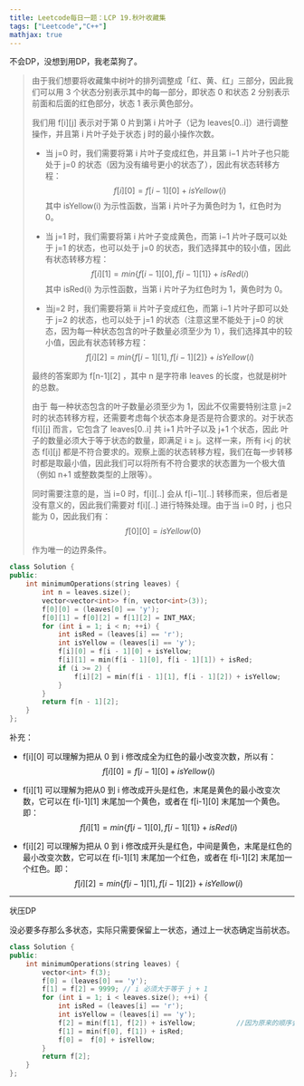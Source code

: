```yaml
---
title: Leetcode每日一题：LCP 19.秋叶收藏集
tags: ["Leetcode","C++"]
mathjax: true
---
```


不会DP，没想到用DP，我老菜狗了。

> 由于我们想要将收藏集中树叶的排列调整成「红、黄、红」三部分，因此我们可以用 3 个状态分别表示其中的每一部分，即状态 0 和状态 2 分别表示前面和后面的红色部分，状态 1 表示黄色部分。
>
> 我们用 f\[i]\[j] 表示对于第 0 片到第 i 片叶子（记为 leaves[0..i]）进行调整操作，并且第 i 片叶子处于状态 j 时的最小操作次数。
>
> * 当 j=0 时，我们需要将第 i 片叶子变成红色，并且第 i−1 片叶子也只能处于 j=0 的状态（因为没有编号更小的状态了），因此有状态转移方程：
>   $$
>   f[i][0] = f[i−1][0] + isYellow(i)
>   $$
>   其中 isYellow(i) 为示性函数，当第 i 片叶子为黄色时为 1，红色时为 0。
>
> * 当 j=1 时，我们需要将第 i 片叶子变成黄色，而第 i−1 片叶子既可以处于 j=1 的状态，也可以处于 j=0 的状态，我们选择其中的较小值，因此有状态转移方程：
>   $$
>   f[i][1]=min\{f[i−1][0],f[i−1][1]\}+isRed(i)
>   $$
>   其中 isRed(i) 为示性函数，当第 i 片叶子为红色时为 1，黄色时为 0。
>
> * 当j=2 时，我们需要将第 ii 片叶子变成红色，而第 i−1 片叶子即可以处于 j=2 的状态，也可以处于 j=1 的状态（注意这里不能处于 j=0 的状态，因为每一种状态包含的叶子数量必须至少为 1），我们选择其中的较小值，因此有状态转移方程：
>   $$
>   f[i][2]=min\{f[i−1][1],f[i−1][2]\}+isYellow(i)
>   $$
>   
>
> 最终的答案即为 f\[n-1]\[2] ，其中 n 是字符串 leaves 的长度，也就是树叶的总数。
>
> 由于 每一种状态包含的叶子数量必须至少为 1，因此不仅需要特别注意 j=2 时的状态转移方程，还需要考虑每个状态本身是否是符合要求的。对于状态 f\[i]\[j] 而言，它包含了 leaves[0..i] 共 i+1 片叶子以及 j+1 个状态，因此 叶子的数量必须大于等于状态的数量，即满足 i ≥ j。这样一来，所有 i<j 的状态 f\[i][j] 都是不符合要求的。观察上面的状态转移方程，我们在每一步转移时都是取最小值，因此我们可以将所有不符合要求的状态置为一个极大值（例如 n+1 或整数类型的上限等）。
>
> 同时需要注意的是，当 i=0 时，f\[i][..] 会从 f\[i−1][..] 转移而来，但后者是没有意义的，因此我们需要对 f\[i][..] 进行特殊处理。由于当 i=0 时，j 也只能为 0，因此我们有：
> $$
> f[0][0]=isYellow(0)
> $$
> 
>
> 作为唯一的边界条件。
>

~~~c++
class Solution {
public:
    int minimumOperations(string leaves) {
        int n = leaves.size();
        vector<vector<int>> f(n, vector<int>(3));
        f[0][0] = (leaves[0] == 'y');
        f[0][1] = f[0][2] = f[1][2] = INT_MAX;
        for (int i = 1; i < n; ++i) {
            int isRed = (leaves[i] == 'r');
            int isYellow = (leaves[i] == 'y');
            f[i][0] = f[i - 1][0] + isYellow;
            f[i][1] = min(f[i - 1][0], f[i - 1][1]) + isRed;
            if (i >= 2) {
                f[i][2] = min(f[i - 1][1], f[i - 1][2]) + isYellow;
            }
        }
        return f[n - 1][2];
    }
};
~~~

补充：

* f\[i][0] 可以理解为把从 0 到 i 修改成全为红色的最小改变次数，所以有：
  $$
  f[i][0] = f[i−1][0] + isYellow(i)
  $$

* f\[i][1] 可以理解为把从0 到 i 修改成开头是红色，末尾是黄色的最小改变次数，它可以在 f\[i-1][1] 末尾加一个黄色，或者在 f\[i-1][0] 末尾加一个黄色。即：
  $$
  f[i][1]=min\{f[i−1][0],f[i−1][1]\}+isRed(i)
  $$

* f\[i][2] 可以理解为把从 0 到 i 修改成开头是红色，中间是黄色，末尾是红色的最小改变次数，它可以在 f\[i-1][1] 末尾加一个红色，或者在 f\[i-1][2] 末尾加一个红色。即：
  $$
  f[i][2]=min\{f[i−1][1],f[i−1][2]\}+isYellow(i)
  $$

***

状压DP

没必要多存那么多状态，实际只需要保留上一状态，通过上一状态确定当前状态。

~~~c++
class Solution {
public:
    int minimumOperations(string leaves) {
        vector<int> f(3);
        f[0] = (leaves[0] == 'y');
        f[1] = f[2] = 9999; // i 必须大于等于 j + 1
        for (int i = 1; i < leaves.size(); ++i) {
            int isRed = (leaves[i] == 'r');
            int isYellow = (leaves[i] == 'y');
            f[2] = min(f[1], f[2]) + isYellow;			//因为原来的顺序会改变 f[0] f[1] 的值，所以将原来的顺序反过来。
            f[1] = min(f[0], f[1]) + isRed;
            f[0] =  f[0] + isYellow;
        }
        return f[2];
    }
};
~~~

